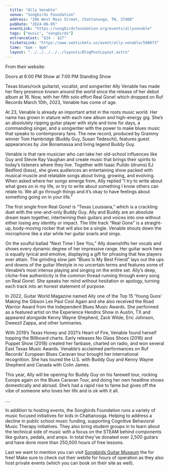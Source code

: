 ```yaml
---
  title: "Ally Venable"
  venue: "Songbirds Foundation"
  address: "206 West Main Street, Chattanooga, TN, 37408"
  pubDate: "2024-06-05"
  eventLink: "https://songbirdsfoundation.org/events/allyvenable"
  tags: ["music", "songbirds"]
  entranceCost: "$24 - $27"
  ticketsLink: "https://www.seetickets.us/event/ally-venable/598073"
  time: "6pm - 9pm"
  layout: "../../../../../layouts/BlogPostLayout.astro"
---
```


From their website:

Doors at 6:00 PM
Show at 7:00 PM
Standing Show

Texas blues/rock guitarist, vocalist, and songwriter Ally Venable has made her fiery presence known around the world since the release of her debut album at 16. Now, with her fifth solo effort Real Gone! which dropped on Ruf Records March 10th, 2023, Venable has come of age.  

At 23, Venable is already an important artist in the roots music world. Her name has grown in stature with each new album and high-energy gig. She’s an absolutely ripping guitar player with style and tone for days, a commanding singer, and a songwriter with the power to make blues music that speaks to contemporary fans. The new record, produced by Grammy winner Tom Hambridge (Buddy Guy, Susan Tedeschi), features guest appearances by Joe Bonamassa and living legend Buddy Guy.  

Venable is that rare musician who can take her old-school influences like Guy and Stevie Ray Vaughan and create music that brings their spirits to today’s listeners where they live. Together with Isaac Pulido (drums) EJ Bedford (bass), she gives audiences an entertaining show packed with musical muscle and relatable songs about living, growing, and evolving. When asked where her songs emerge from, Ally replied “I try to write about what goes on in my life, or try to write about something I know others can relate to. We all go through things and it’s okay to have feelings about something going on in your life.”  

The first single from Real Gone! is “Texas Louisiana,” which is a crackling duet with the one-and-only Buddy Guy. Ally and Buddy are an absolute dream team together, intertwining their guitars and voices into one without either losing any identity or impact. The title track “Real Gone” is a straight-up, body-moving rocker that will also be a single. Venable shouts down the microphone like a star while her guitar snarls and sings.  

On the soulful ballad “Next Time I See You,” Ally downshifts her vocals and shows every dynamic degree of her impressive range. Her guitar work here is equally lyrical and emotive, displaying a gift for phrasing that few players ever attain. The grinding slow jam “Blues Is My Best Friend” lays out the ups and downs of the guitar lifestyle in no uncertain terms and features some of Venable’s most intense playing and singing on the entire set. Ally’s deep, cliche-free authenticity is the common thread running through every song on Real Gone!. She speaks her mind without hesitation or apology, turning each track into an honest statement of purpose.  

In 2022, Guitar World Magazine named Ally one of the Top 15 ‘Young Guns’ Making the Gibson Les Paul Cool Again and she also received the Road Warrior Award from the Independent Blues Music Awards. She performed as a featured artist on the Experience Hendrix Show in Austin, TX and appeared alongside Kenny Wayne Shepherd, Zack Wilde, Eric Johnson, Dweezil Zappa, and other luminaries.  

With 2019’s Texas Honey and 2021’s Heart of Fire, Venable found herself topping the Billboard charts. Early releases No Glass Shoes (2016) and Puppet Show (2018) created her fanbase, charted on radio, and won several East Texas Music Awards. Venable’s acclaimed performances on Ruf Records’ European Blues Caravan tour brought her international recognition. She has toured the U.S. with Buddy Guy and Kenny Wayne Shepherd and Canada with Colin James. 

This year, Ally will be opening for Buddy Guy on his farewell tour, rocking Europe again on the Blues Caravan Tour, and doing her own headline shows domestically and abroad. She’s had a rapid rise to fame but gives off the vibe of someone who loves her life and is ok with it all.  

....

In addition to hosting events, the Songbirds Foundation runs a variety of music focused initiatives for kids in Chattanooga. Helping to address a decline in public school music funding, supporting Cognitive Behavioral Music Therapy initiatives. They also bring student groups in to learn about the technical side of music with a focus on the STEAM behind components like guitars, pedals, and amps. In total they've donated over 2,500 guitars and have done more than 250,000 hours of free lessons. 

Last we want to mention you can visit <a href="https://songbirdsfoundation.org/museum/" target="_blank">Songbirds Guitar Museum</a> the for free! Make sure to check out their webite for hours of operation as they also host private events (which you can book on their site as well).
